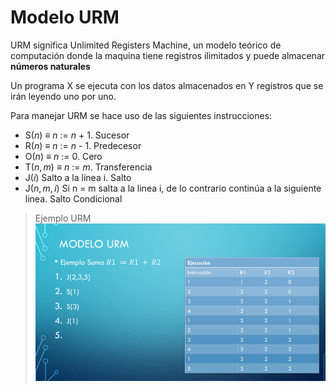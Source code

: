 # Modelo URM

URM significa Unlimited Registers Machine, un modelo teórico de computación donde la maquina tiene registros ilimitados y puede almacenar **números naturales**

Un programa X se ejecuta con los datos almacenados en Y registros que se irán leyendo uno por uno.

Para manejar URM se hace uso de las siguientes instrucciones:

- S($n$) ≡ $n$ := $n$ + 1. Sucesor
- R($n$) ≡ $n$ := $n$ - 1. Predecesor
- O($n$) ≡ $n$ := 0. Cero
- T($n, m$) ≡ $n$ := $m$. Transferencia
- J($i$) Salto a la línea i. Salto
- J($n,m,i$) Si n = m salta a la linea i, de lo contrario continúa a la siguiente linea. Salto Condicional

> Ejemplo URM
![Ejemplo URM](../imgs/URM_example.png)